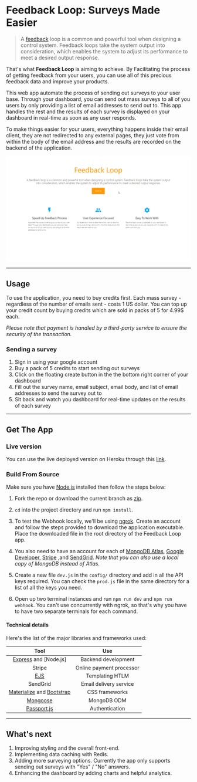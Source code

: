 # Feedback Loop: Surveys Made Easier

> A [feedback](https://en.wikipedia.org/wiki/Feedback) loop is a common and powerful tool when designing a control system. Feedback loops take the system output into consideration, which enables the system to adjust its performance to meet a desired output response.
>

That's what **Feedback Loop** is aiming to achieve. By Facilitating the process of getting feedback from your users, you can use all of this precious feedback data and improve your products.

This web app automate the process of sending out surveys to your user base. Through your dashboard, you can send out mass surveys to all of you users by only providing a list of email addresses to send out to. This app handles the rest and the results of each survey is displayed on your dashboard in real-time as soon as any user responds.

To make things easier for your users, everything happens inside their email client, they are not redirected to any external pages, they just vote from within the body of the email address and the results are recorded on the backend of the application.

![Demo](demo.gif)

---

## Usage

To use the application, you need to buy credits first. Each mass survey - regardless of the number of emails sent - costs 1 US dollar. You can top up your credit count by buying credits which are sold in packs of 5 for 4.99$ each.

*Please note that payment is handled by a third-party service to ensure the security of the transaction.*

### Sending a survey

1. Sign in using your google account
2. Buy a pack of 5 credits to start sending out surveys
3. Click on the floating create button in the the bottom right corner of your dashboard
4. Fill out the survey name, email subject, email body, and list of email addresses to send the survey out to
5. Sit back and watch you dashboard for real-time updates on the results of each survey

---

## Get The App

### Live version

You can use the live deployed version on Heroku through this [link](https://feed-back-loop.herokuapp.com/).

### Build From Source

Make sure you have [Node.js](https://nodejs.org/) installed then follow the steps below:

1. Fork the repo or download the current branch as [zip](https://github.com/ahmedkrmn/Feedback-Loop/archive/master.zip).

2. `cd` into the project directory and run `npm install`.

3. To test the Webhook locally, we'll be using [ngrok](https://dashboard.ngrok.com/get-started). Create an account and follow the steps provided to download the application executable. Place the downloaded file in the root directory of the Feedback Loop app.

4. You also need to have an account for each of [MongoDB Atlas](https://www.mongodb.com/cloud/atlas
  ), [Google Developer](https://console.developers.google.com/), [Stripe](https://stripe.com/) ,and [SendGrid](https://sendgrid.com/). *Note that you can also use a local copy of MongoDB instead of Atlas.*

5. Create a new file  `dev.js` in the `config/` directory and add in all the API keys required. You can check the `prod.js` file in the same directory for a list of all the keys you need.

6. Open up two terminal instances and run `npm run dev` and `npm run webhook`. You can't use concurrently with ngrok, so that's why you have to have two separate terminals for each command.

#### Technical details

Here's the list of the major libraries and frameworks used:

|                                         Tool                                          |           Use            |
| :-----------------------------------------------------------------------------------: | :----------------------: |
|                   [Express](https://www.express.com/) and [Node.js]                   |   Backend development    |
|                                        Stripe                                         | Online payment processor |
|                                [EJS](https://ejs.co/)                                 |     Templating HTLM      |
|                                       SendGrid                                        |  Email delivery service  |
| [Materialize](https://materializecss.com/) and [Bootstrap](https://getbootstrap.com/) |      CSS frameworks      |
|                          [Mongoose](https://mongoosejs.com/)                          |       MongoDB ODM        |
|                       [Passport.js](http://www.passportjs.org/)                       |      Authentication      |

---

## What's next

1. Improving styling and the overall front-end.
2. Implementing data caching with Redis.
3. Adding more surveying options. Currently the app only supports sending out surveys with "Yes" / "No" answers.
4. Enhancing the dashboard by adding charts and helpful analytics.
